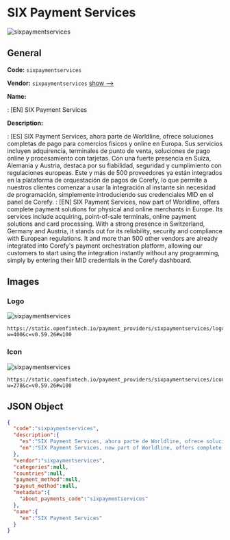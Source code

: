 
# SIX Payment Services 
![sixpaymentservices](https://static.openfintech.io/payment_providers/sixpaymentservices/logo.png?w=400&c=v0.59.26#w100)  

## General 
 
**Code:** `sixpaymentservices` 
 
**Vendor:** `sixpaymentservices` [show -->](/vendors/sixpaymentservices/) 
 
**Name:** 
 
:	[EN] SIX Payment Services 
 
**Description:** 
 
: [ES] SIX Payment Services, ahora parte de Worldline, ofrece soluciones completas de pago para comercios físicos y online en Europa. Sus servicios incluyen adquirencia, terminales de punto de venta, soluciones de pago online y procesamiento con tarjetas. Con una fuerte presencia en Suiza, Alemania y Austria, destaca por su fiabilidad, seguridad y cumplimiento con regulaciones europeas. Este y más de 500 proveedores ya están integrados en la plataforma de orquestación de pagos de Corefy, lo que permite a nuestros clientes comenzar a usar la integración al instante sin necesidad de programación, simplemente introduciendo sus credenciales MID en el panel de Corefy. 
: [EN] SIX Payment Services, now part of Worldline, offers complete payment solutions for physical and online merchants in Europe. Its services include acquiring, point-of-sale terminals, online payment solutions and card processing. With a strong presence in Switzerland, Germany and Austria, it stands out for its reliability, security and compliance with European regulations. It and more than 500 other vendors are already integrated into Corefy's payment orchestration platform, allowing our customers to start using the integration instantly without any programming, simply by entering their MID credentials in the Corefy dashboard. 
 

## Images 

### Logo 
 
![sixpaymentservices](https://static.openfintech.io/payment_providers/sixpaymentservices/logo.png?w=400&c=v0.59.26#w100)  

```
https://static.openfintech.io/payment_providers/sixpaymentservices/logo.png?w=400&c=v0.59.26#w100
```  

### Icon 
 
![sixpaymentservices](https://static.openfintech.io/payment_providers/sixpaymentservices/icon.png?w=278&c=v0.59.26#w100)  

```
https://static.openfintech.io/payment_providers/sixpaymentservices/icon.png?w=278&c=v0.59.26#w100
```  

## JSON Object 

```json
{
  "code":"sixpaymentservices",
  "description":{
    "es":"SIX Payment Services, ahora parte de Worldline, ofrece soluciones completas de pago para comercios f\u00edsicos y online en Europa. Sus servicios incluyen adquirencia, terminales de punto de venta, soluciones de pago online y procesamiento con tarjetas. Con una fuerte presencia en Suiza, Alemania y Austria, destaca por su fiabilidad, seguridad y cumplimiento con regulaciones europeas. Este y m\u00e1s de 500 proveedores ya est\u00e1n integrados en la plataforma de orquestaci\u00f3n de pagos de Corefy, lo que permite a nuestros clientes comenzar a usar la integraci\u00f3n al instante sin necesidad de programaci\u00f3n, simplemente introduciendo sus credenciales MID en el panel de Corefy.",
    "en":"SIX Payment Services, now part of Worldline, offers complete payment solutions for physical and online merchants in Europe. Its services include acquiring, point-of-sale terminals, online payment solutions and card processing. With a strong presence in Switzerland, Germany and Austria, it stands out for its reliability, security and compliance with European regulations. It and more than 500 other vendors are already integrated into Corefy's payment orchestration platform, allowing our customers to start using the integration instantly without any programming, simply by entering their MID credentials in the Corefy dashboard."
  },
  "vendor":"sixpaymentservices",
  "categories":null,
  "countries":null,
  "payment_method":null,
  "payout_method":null,
  "metadata":{
    "about_payments_code":"sixpaymentservices"
  },
  "name":{
    "en":"SIX Payment Services"
  }
}
```  
